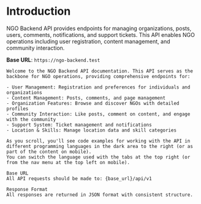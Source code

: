 # Introduction

NGO Backend API provides endpoints for managing organizations, posts, users, comments, notifications, and support tickets. This API enables NGO operations including user registration, content management, and community interaction.

<aside>
    <strong>Base URL</strong>: <code>https://ngo-backend.test</code>
</aside>

    Welcome to the NGO Backend API documentation. This API serves as the backbone for NGO operations, providing comprehensive endpoints for:

    - User Management: Registration and preferences for individuals and organizations
    - Content Management: Posts, comments, and page management
    - Organization Features: Browse and discover NGOs with detailed profiles
    - Community Interaction: Like posts, comment on content, and engage with the community
    - Support System: Ticket management and notifications
    - Location & Skills: Manage location data and skill categories

    As you scroll, you'll see code examples for working with the API in different programming languages in the dark area to the right (or as part of the content on mobile).
    You can switch the language used with the tabs at the top right (or from the nav menu at the top left on mobile).

    Base URL
    All API requests should be made to: {base_url}/api/v1

    Response Format
    All responses are returned in JSON format with consistent structure.

